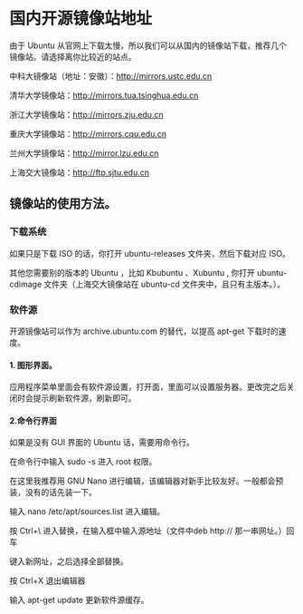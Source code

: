 # 国内开源镜像站地址
由于 Ubuntu 从官网上下载太慢，所以我们可以从国内的镜像站下载，推荐几个镜像站。请选择离你比较近的站点。


中科大镜像站（地址：安徽）：http://mirrors.ustc.edu.cn

清华大学镜像站：http://mirrors.tua.tsinghua.edu.cn

浙江大学镜像站：http://mirrors.zju.edu.cn

重庆大学镜像站：http://mirrors.cqu.edu.cn

兰州大学镜像站：http://mirror.lzu.edu.cn

上海交大镜像站：http://ftp.sjtu.edu.cn

## 镜像站的使用方法。

### 下载系统

如果只是下载 ISO 的话，你打开 ubuntu-releases 文件夹，然后下载对应 ISO。

其他您需要别的版本的 Ubuntu ，比如 Kbubuntu 、Xubuntu , 你打开 ubuntu-cdimage 文件夹（上海交大镜像站在 ubuntu-cd 文件夹中，且只有主版本。）。

### 软件源
开源镜像站可以作为 archive.ubuntu.com 的替代，以提高 apt-get 下载时的速度。

#### 1. 图形界面。
应用程序菜单里面会有软件源设置，打开面，里面可以设置服务器。更改完之后关闭时会提示刷新软件源，刷新即可。

#### 2.命令行界面
如果是没有 GUI 界面的 Ubuntu 话，需要用命令行。

在命令行中输入 sudo -s 进入 root 权限。

在这里我推荐用 GNU Nano 进行编辑，该编辑器对新手比较友好。一般都会预装，没有的话先装一下。

输入 nano /etc/apt/sources.list 进入编辑。

按 Ctrl+\ 进入替换，在输入框中输入源地址（文件中deb http:// 那一串网址。）回车

键入新网址，之后选择全部替换。

按 Ctrl+X 退出编辑器

输入 apt-get update 更新软件源缓存。
